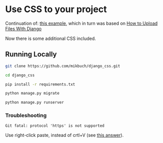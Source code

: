 # Use CSS to your project

Continuation of: [this example](https://github.com/mikbuch/django_data_analysis), which in turn was based on [How to Upload Files With Django](https://simpleisbetterthancomplex.com/tutorial/2016/08/01/how-to-upload-files-with-django.html)

Now there is some additional CSS included.

## Running Locally

```bash
git clone https://github.com/mikbuch/django_css.git
```

```bash
cd django_css
```

```bash
pip install -r requirements.txt
```

```bash
python manage.py migrate
```

```bash
python manage.py runserver
```

### Troubleshooting

```
Git fatal: protocol 'https' is not supported
```

Use right-click paste, instead of crtl+V (see [this answer](https://stackoverflow.com/a/55985462/8877692)).
